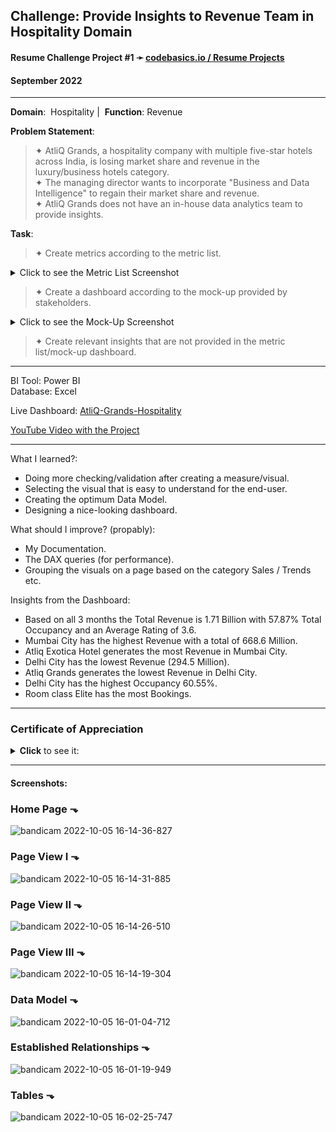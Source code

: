 ## **Challenge**: Provide Insights to Revenue Team in Hospitality Domain

#### Resume Challenge Project #1 ➛ [codebasics.io / Resume Projects](https://codebasics.io/challenge/codebasics-resume-project-challenge)
#### September 2022

---
 
**Domain**:  Hospitality  |  **Function**:  Revenue

**Problem Statement**:

> ✦ AtliQ Grands, a hospitality company with multiple five-star hotels across India, is losing market share and revenue in the luxury/business hotels category.  
> ✦ The managing director wants to incorporate "Business and Data Intelligence" to regain their market share and revenue.  
> ✦ AtliQ Grands does not have an in-house data analytics team to provide insights.  

**Task**:

> ✦ Create metrics according to the metric list.
<details><summary>Click to see the Metric List Screenshot</summary><img src="https://user-images.githubusercontent.com/94936000/194045129-43ed0131-84c9-4194-a033-8575c8730284.jpg"></details>

> ✦ Create a dashboard according to the mock-up provided by stakeholders.
<details><summary>Click to see the Mock-Up Screenshot</summary><img src="https://user-images.githubusercontent.com/94936000/194044408-c36d6923-54e7-4cc4-9f60-0b1d61b85e2f.png"></details>

> ✦ Create relevant insights that are not provided in the metric list/mock-up dashboard.

---

BI Tool: Power BI  
Database: Excel  

Live Dashboard: [AtliQ-Grands-Hospitality](https://www.novypro.com/project/atliq-grands-hospitality-by-teodor-cristia)

[YouTube Video with the Project](https://youtu.be/quoByfzgwkk)

---

What I learned?:
* Doing more checking/validation after creating a measure/visual.
* Selecting the visual that is easy to understand for the end-user.
* Creating the optimum Data Model.
* Designing a nice-looking dashboard.

What should I improve? (propably):
* My Documentation.
* The DAX queries (for performance).
* Grouping the visuals on a page based on the category Sales / Trends etc.


Insights from the Dashboard:
* Based on all 3 months the Total Revenue is 1.71 Billion with 57.87% Total Occupancy and an Average Rating of 3.6.
* Mumbai City has the highest Revenue with a total of 668.6 Million.
* Atliq Exotica Hotel generates the most Revenue in Mumbai City.
* Delhi City has the lowest Revenue (294.5 Million).
* Atliq Grands generates the lowest Revenue in Delhi City.
* Delhi City has the highest Occupancy 60.55%.
* Room class Elite has the most Bookings.

---

### Certificate of Appreciation
<details><summary><b>Click</b> to see it:</summary><img src="https://user-images.githubusercontent.com/94936000/202325742-e8613408-1b29-4e5c-8510-5bfc2abaf362.jpg"></details>

---
#### Screenshots:

### Home Page ⬎
![bandicam 2022-10-05 16-14-36-827](https://user-images.githubusercontent.com/94936000/194299826-78089c26-0e50-44b1-992b-5c210d0b8b58.jpg)

### Page View I ⬎
![bandicam 2022-10-05 16-14-31-885](https://user-images.githubusercontent.com/94936000/194296660-c561c0d3-3982-420c-b86d-77531dd00180.jpg)

### Page View II ⬎
![bandicam 2022-10-05 16-14-26-510](https://user-images.githubusercontent.com/94936000/194296949-794ad5d7-cd29-49a4-ac6f-6fa5545d4f30.jpg)

### Page View III ⬎
![bandicam 2022-10-05 16-14-19-304](https://user-images.githubusercontent.com/94936000/194296959-f70b2e1b-a8cc-46b0-96b7-24892b82a40c.jpg)


### Data Model ⬎
![bandicam 2022-10-05 16-01-04-712](https://user-images.githubusercontent.com/94936000/194297019-444833fd-600c-4dd9-ae0c-05e4cad9e14c.jpg)

### Established Relationships ⬎
![bandicam 2022-10-05 16-01-19-949](https://user-images.githubusercontent.com/94936000/194297020-d4f51358-5dd6-42e6-ba1d-5f601e5095e3.jpg)

### Tables ⬎
![bandicam 2022-10-05 16-02-25-747](https://user-images.githubusercontent.com/94936000/194297026-3667d285-325d-4821-8ee4-46d0bad18ad6.jpg)
